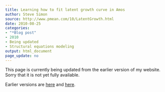 ```yaml
---
title: Learning how to fit latent growth curve in Amos
author: Steve Simon
source: http://www.pmean.com/10/LatentGrowth.html
date: 2010-08-25
categories:
- "*Blog post"
- 2010
- Being updated
- Structural equations modeling
output: html_document
page_update: no
---
```


This page is currently being updated from the earlier version of my website. Sorry that it is not yet fully available.

<!---More--->

Earlier versions are [here][sim1] and [here][sim2].

[sim1]: http://www.pmean.com/10/LatentGrowth.html
[sim2]: http://new.pmean.com/latent-growth-models-amos/
